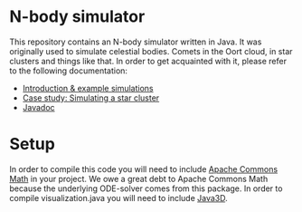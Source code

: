 N-body simulator
==============
This repository contains an N-body simulator written in Java. It was originally used to simulate celestial bodies. Comets in the Oort cloud, in star clusters and things like that. In order to get acquainted with it, please refer to the following documentation:

- [Introduction & example simulations](http://cekdhl.github.io/cometsimulator/)
- [Case study: Simulating a star cluster](http://cekdhl.github.io/cometsimulator/starcluster.html)
- [Javadoc](http://cekdhl.github.io/cometsimulator/javadoc/)

Setup
==============
In order to compile this code you will need to include [Apache Commons Math](http://commons.apache.org/proper/commons-math/) in your project. We owe a great debt to Apache Commons Math because the underlying ODE-solver comes from this package. In order to compile visualization.java you will need to include [Java3D](https://java3d.java.net/binary-builds.html).